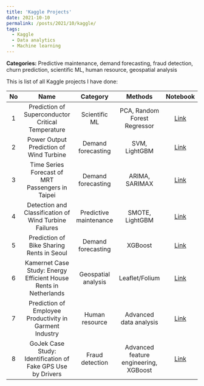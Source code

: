 ```yaml
---
title: 'Kaggle Projects'
date: 2021-10-10
permalink: /posts/2021/10/kaggle/
tags:
  - Kaggle
  - Data analytics
  - Machine learning
---
```


**Categories:** Predictive maintenance, demand forecasting, fraud detection, churn prediction, scientific ML, human resource, geospatial analysis

This is list of all Kaggle projects I have done: 

|No|Name|Category|Methods|Notebook|Presentation|
|:--:|:--:|:--:|:--:|:--:|:--:|
|1|Prediction of Superconductor Critical Temperature|Scientific ML|PCA, Random Forest Regressor|[Link](https://www.kaggle.com/yohanesnuwara/superconductor-prediction-rfr)||
|2|Power Output Prediction of Wind Turbine|Demand forecasting|SVM, LightGBM|[Link](https://www.kaggle.com/yohanesnuwara/wind-turbine-scada-analytics)||
|3|Time Series Forecast of MRT Passengers in Taipei|Demand forecasting|ARIMA, SARIMAX|[Link](https://www.kaggle.com/yohanesnuwara/taipei-mrt-volume-prediction)||
|4|Detection and Classification of Wind Turbine Failures|Predictive maintenance|SMOTE, LightGBM|[Link](https://www.kaggle.com/yohanesnuwara/iiot-wind-turbine-analytics)||
|5|Prediction of Bike Sharing Rents in Seoul|Demand forecasting|XGBoost|[Link](https://www.kaggle.com/yohanesnuwara/seoul-bike-sharing-prediction)|[Link](https://www.slideshare.net/YohanesNuwaraNuwara/seoul-bike-sharing-rent-prediction)|
|6|Kamernet Case Study: Energy Efficient House Rents in Netherlands|Geospatial analysis|Leaflet/Folium|[Link](https://www.kaggle.com/yohanesnuwara/netherlands-property-rent-analysis)||
|7|Prediction of Employee Productivity in Garment Industry|Human resource|Advanced data analysis|[Link](https://www.kaggle.com/yohanesnuwara/garment-industry-productivity-analytics)||
|8|GoJek Case Study: Identification of Fake GPS Use by Drivers|Fraud detection|Advanced feature engineering, XGBoost|[Link](https://www.kaggle.com/yohanesnuwara/gojek-fake-gps-detection)||
